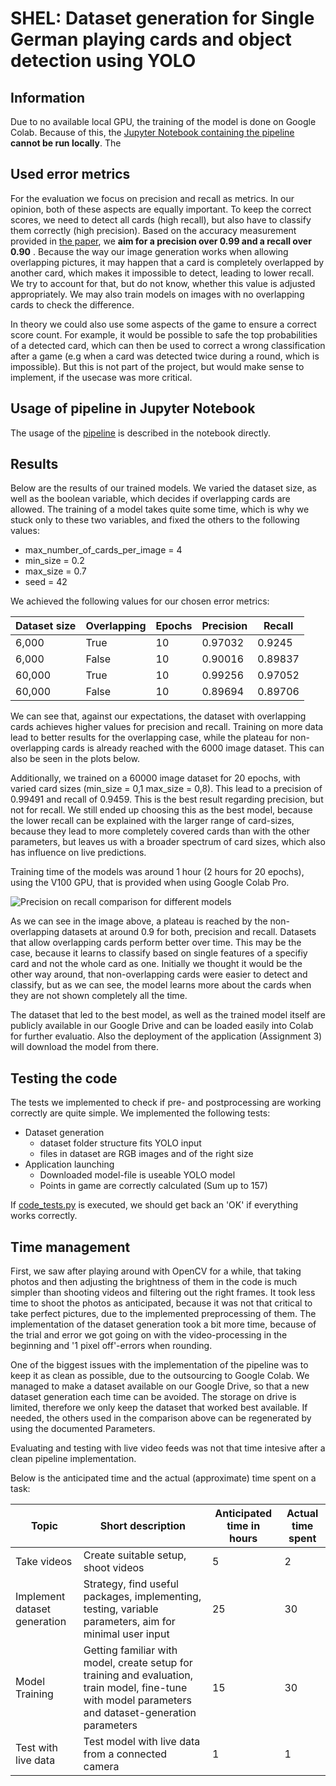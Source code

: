 # SHEL: Dataset generation for Single German playing cards and object detection using YOLO

## Information

Due to no available local GPU, the training of the model is done on Google Colab. Because of this, the [Jupyter Notebook containing the pipeline](../src/pipeline.ipynb) **cannot be run locally**. The 

## Used error metrics
For the evaluation we focus on precision and recall as metrics. In our opinion, both of these aspects are equally important. To keep the correct scores, we need to detect all cards (high recall), but also have to classify them correctly (high precision). Based on the accuracy measurement provided in [the paper](https://arxiv.org/pdf/2109.11861.pdf), we **aim for a precision over 0.99 and a recall over 0.90** . Because the way our image generation works when allowing overlapping pictures, it may happen that a card is completely overlapped by another card, which makes it impossible to detect, leading to lower recall. We try to account for that, but do not know, whether this value is adjusted appropriately. We may also train models on images with no overlapping cards to check the difference.

In theory we could also use some aspects of the game to ensure a correct score count. For example, it would be possible to safe the top probabilities of a detected card, which can then be used to correct a wrong classification after a game (e.g when a card was detected twice during a round, which is impossible). But this is not part of the project, but would make sense to implement, if the usecase was more critical.



## Usage of pipeline in Jupyter Notebook
The usage of the [pipeline](../src/pipeline.ipynb) is described in the notebook directly.


## Results
Below are the results of our trained models. We varied the dataset size, as well as the boolean variable, which decides if overlapping cards are allowed. The training of a model takes quite some time, which is why we stuck only to these two variables, and fixed the others to the following values:

- max_number_of_cards_per_image = 4
- min_size = 0.2
- max_size = 0.7
- seed = 42

We achieved the following values for our chosen error metrics:

|Dataset size|Overlapping|Epochs|Precision|Recall|
|---|---|---|---|---|
|6,000|True|10|0.97032|0.9245|
|6,000|False|10|0.90016|0.89837|
|60,000|True|10|0.99256|0.97052|
|60,000|False|10|0.89694|0.89706|

We can see that, against our expectations, the dataset with overlapping cards achieves higher values for precision and recall. Training on more data lead to better results for the overlapping case, while the plateau for non-overlapping cards is already reached with the 6000 image dataset. This can also be seen in the plots below.

Additionally, we trained on a 60000 image dataset for 20 epochs, with varied card sizes (min_size = 0,1 max_size = 0,8). This lead to a precision of 0.99491 and recall of 0.9459. This is the best result regarding precision, but not for recall. We still ended up choosing this as the best model, because the lower recall can be explained with the larger range of card-sizes, because they lead to more completely covered cards than with the other parameters, but leaves us with a broader spectrum of card sizes, which also has influence on live predictions.

Training time of the models was around 1 hour (2 hours for 20 epochs), using the V100 GPU, that is provided when using Google Colab Pro.

![Precision on recall comparison for different models](../data/report_pictures/precision_recall_comparison.png)


As we can see in the image above, a plateau is reached by the non-overlapping datasets at around 0.9 for both, precision and recall. Datasets that allow overlapping cards perform better over time. This may be the case, because it learns to classify based on single features of a specifiy card and not the whole card as one. Initially we thought it would be the other way around, that non-overlapping cards were easier to detect and classify, but as we can see, the model learns more about the cards when they are not shown completely all the time.


The dataset that led to the best model, as well as the trained model itself are publicly available in our Google Drive and can be loaded easily into Colab for further evaluatio. Also the deployment of the application (Assignment 3) will download the model from there.


## Testing the code
The tests we implemented to check if pre- and postprocessing are working correctly are quite simple. We implemented the following tests:

- Dataset generation
    - dataset folder structure fits YOLO input
    - files in dataset are RGB images and of the right size
- Application launching
    - Downloaded model-file is useable YOLO model
    - Points in game are correctly calculated (Sum up to 157)

If  [code_tests.py](../src/code_tests.py) is executed, we should get back an 'OK' if everything works correctly.

## Time management

First, we saw after playing around with OpenCV for a while, that taking photos and then adjusting the brightness of them in the code is much simpler than shooting videos and filtering out the right frames. It took less time to shoot the photos as anticipated, because it was not that critical to take perfect pictures, due to the implemented preprocessing of them. The implementation of the dataset generation took a bit more time, because of the trial and error we got going on with the video-processing in the beginning and '1 pixel off'-errors when rounding.


One of the biggest issues with the implementation of the pipeline was to keep it as clean as possible, due to the outsourcing to Google Colab. We managed to make a dataset available on our Google Drive, so that a new dataset generation each time can be avoided. The storage on drive is limited, therefore we only keep the dataset that worked best available. If needed, the others used in the comparison above can be regenerated by using the documented Parameters.

Evaluating and testing with live video feeds was not that time intesive after a clean pipeline implementation.

Below is the anticipated time and the actual (approximate) time spent on a task:

|Topic|Short description|Anticipated time in hours|Actual time spent|
|---|---|---|---|
|Take videos|Create suitable setup, shoot videos|5|2|
|Implement dataset generation|Strategy, find useful packages, implementing, testing, variable parameters, aim for minimal user input|25|30|
|Model Training|Getting familiar with model, create setup for training and evaluation, train model, fine-tune with model parameters and dataset-generation parameters|15|30|
|Test with live data|Test model with live data from a connected camera|1|1|
